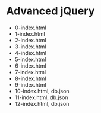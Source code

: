 # Advanced jQuery

- 0-index.html
- 1-index.html
- 2-index.html
- 3-index.html
- 4-index.html
- 5-index.html
- 6-index.html
- 7-index.html
- 8-index.html
- 9-index.html
- 10-index.html, db.json
- 11-index.html, db.json
- 12-index.html, db.json
